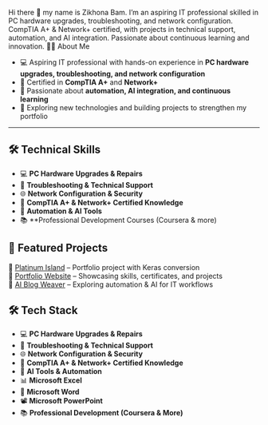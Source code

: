 Hi there 👋
my name is Zikhona Bam. I’m an aspiring IT professional skilled in PC hardware upgrades, troubleshooting, and network configuration. CompTIA A+ & Network+ certified, with projects in technical support, automation, and AI integration. Passionate about continuous learning and innovation.
👩‍💻 About Me
- 💻 Aspiring IT professional with hands-on experience in **PC hardware upgrades, troubleshooting, and network configuration**  
- 📜 Certified in **CompTIA A+** and **Network+**  
- 🤖 Passionate about **automation, AI integration, and continuous learning**  
- 🚀 Exploring new technologies and building projects to strengthen my portfolio  

---

## 🛠️ Technical Skills
- 💻 **PC Hardware Upgrades & Repairs**  
- 🔧 **Troubleshooting & Technical Support**  
- 🌐 **Network Configuration & Security**  
- 📡 **CompTIA A+ & Network+ Certified Knowledge**  
- 🤖 **Automation & AI Tools**  
- 📚 **Professional Development Courses (Coursera & more)

## 📂 Featured Projects
🔹 [Platinum Island](#) – Portfolio project with Keras conversion  
🔹 [Portfolio Website](#) – Showcasing skills, certificates, and projects  
🔹 [AI Blog Weaver](#) – Exploring automation & AI for IT workflows  

## 🛠️ Tech Stack

- 💻 **PC Hardware Upgrades & Repairs**  
- 🔧 **Troubleshooting & Technical Support**  
- 🌐 **Network Configuration & Security**  
- 📡 **CompTIA A+ & Network+ Certified Knowledge**  
- 🤖 **AI Tools & Automation**  
- 📊 **Microsoft Excel**  
- 📝 **Microsoft Word**  
- 📽️ **Microsoft PowerPoint**  
- 📚 **Professional Development (Coursera & More)**  

